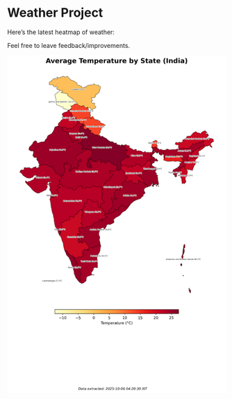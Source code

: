 # Weather Project

Here’s the latest heatmap of weather:

Feel free to leave feedback/improvements.

![India Heatmap](docs/assets/india_heatmap.png?v=E2F638)
